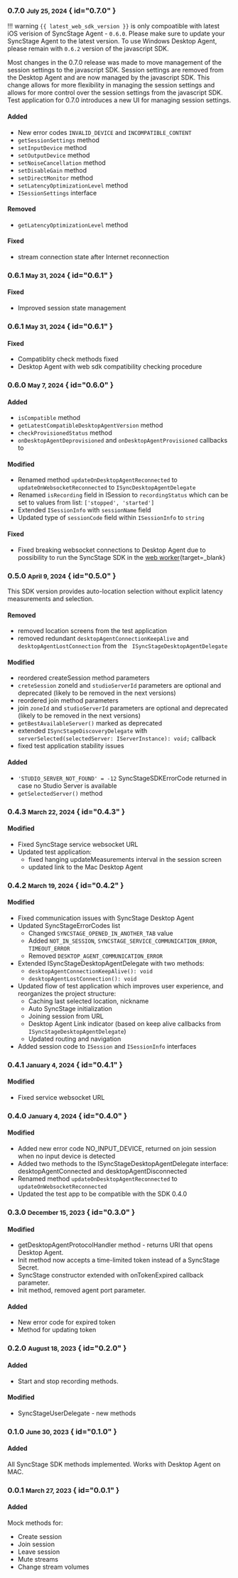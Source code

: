 ### 0.7.0 <small>July 25, 2024</small> { id="0.7.0" }
!!! warning
    `{{ latest_web_sdk_version }}` is only compoatible with latest iOS verision of SyncStage Agent - `0.6.0`. Please make sure to update your SyncStage Agent to the latest version. 
    To use Windows Desktop Agent, please remain with `0.6.2` version of the javascript SDK.

Most changes in the 0.7.0 release was made to move management of the session settings to the javascript SDK. Session settings are removed from the Desktop Agent and are now managed by the javascript SDK. This change allows for more flexibility in managing the session settings and allows for more control over the session settings from the javascript SDK. Test application for 0.7.0 introduces a new UI for managing session settings.

#### Added 
* New error codes `INVALID_DEVICE` and `INCOMPATIBLE_CONTENT`
* `getSessionSettings` method
* `setInputDevice` method
* `setOutputDevice` method
* `setNoiseCancellation` method
* `setDisableGain` method
* `setDirectMonitor` method
* `setLatencyOptimizationLevel` method
* `ISessionSettings` interface

#### Removed
* `getLatencyOptimizationLevel` method


#### Fixed
* stream connection state after Internet reconnection

### 0.6.1 <small>May 31, 2024</small> { id="0.6.1" }
#### Fixed
* Improved session state management


### 0.6.1 <small>May 31, 2024</small> { id="0.6.1" }
#### Fixed
* Compatiblity check methods fixed
* Desktop Agent with web sdk compatibility checking procedure

### 0.6.0 <small>May 7, 2024</small> { id="0.6.0" }
#### Added
* `isCompatible` method
* `getLatestCompatibleDesktopAgentVersion` method
* `checkProvisionedStatus` method
* `onDesktopAgentDeprovisioned` and `onDesktopAgentProvisioned` callbacks to 

#### Modified
* Renamed method `updateOnDesktopAgentReconnected` to `updateOnWebsocketReconnected` to `ISyncDesktopAgentDelegate`
* Renamed `isRecording` field in ISession to `recordingStatus` which can be set to values from list: `['stopped', 'started']`
* Extended `ISessionInfo` with `sessionName` field
* Updated type of `sessionCode` field within `ISessionInfo` to `string`

#### Fixed
* Fixed breaking websocket connections to Desktop Agent due to possibility to run the SyncStage SDK in the [web worker](https://developer.mozilla.org/en-US/docs/Web/API/Web_Worker){target=_blank}

### 0.5.0 <small>April 9, 2024</small> { id="0.5.0" }
This SDK version provides auto-location selection without explicit latency measurements and selection.
#### Removed
* removed location screens from the test application
* removed redundant `desktopAgentConnectionKeepAlive` and `desktopAgentLostConnection` from the ` ISyncStageDesktopAgentDelegate`

#### Modified
* reordered createSession method parameters
* `creteSession` zoneId and `studioServerId` parameters are optional and deprecated (likely to be removed in the next versions)
* reordered join method parameters
* join `zoneId` and `studioServerId` parameters are optional and deprecated (likely to be removed in the next versions)
* `getBestAvailableServer()` marked as deprecated
* extended `ISyncStageDiscoveryDelegate` with `serverSelected(selectedServer: IServerInstance): void;` callback
* fixed test application stability issues

#### Added
* `'STUDIO_SERVER_NOT_FOUND' = -12` SyncStageSDKErrorCode returned in case no Studio Server is available
* `getSelectedServer()` method

### 0.4.3 <small>March 22, 2024</small> { id="0.4.3" }

#### Modified
* Fixed SyncStage service websocket URL
* Updated test application:
    * fixed hanging updateMeasurements interval in the session screen
    * updated link to the Mac Desktop Agent


### 0.4.2 <small>March 19, 2024</small> { id="0.4.2" }
#### Modified
* Fixed communication issues with SyncStage Desktop Agent
* Updated SyncStageErrorCodes list
    * Changed `SYNCSTAGE_OPENED_IN_ANOTHER_TAB` value
    * Added `NOT_IN_SESSION`, `SYNCSTAGE_SERVICE_COMMUNICATION_ERROR`, `TIMEOUT_ERROR`
    * Removed `DESKTOP_AGENT_COMMUNICATION_ERROR`
* Extended ISyncStageDesktopAgentDelegate with two methods:
  * `desktopAgentConnectionKeepAlive(): void`
  *  `desktopAgentLostConnection(): void`
* Updated flow of test application which improves user experience, and reorganizes the project structure:
    * Caching last selected location, nickname
    * Auto SyncStage initialization
    * Joining session from URL
    * Desktop Agent Link indicator (based on keep alive callbacks from `ISyncStageDesktopAgentDelegate`)
    * Updated routing and navigation
* Added session code to `ISession` and `ISessionInfo` interfaces

### 0.4.1 <small>January 4, 2024</small> { id="0.4.1" }
#### Modified
* Fixed service websocket URL

### 0.4.0 <small>January 4, 2024</small> { id="0.4.0" }
#### Modified
* Added new error code NO_INPUT_DEVICE, returned on join session when no input device is detected
* Added two methods to the ISyncStageDesktopAgentDelegate interface: desktopAgentConnected and desktopAgentDisconnected
* Renamed method `updateOnDesktopAgentReconnected` to `updateOnWebsocketReconnected`
* Updated the test app to be compatible with the SDK 0.4.0

### 0.3.0 <small>December 15, 2023</small> { id="0.3.0" }
#### Modified
* getDesktopAgentProtocolHandler method - returns URI that opens Desktop Agent.
* Init method now accepts a time-limited token instead of a SyncStage Secret.
* SyncStage constructor extended with onTokenExpired callback parameter.
* Init method, removed agent port parameter.

#### Added
* New error code for expired token
* Method for updating token

### 0.2.0 <small>August 18, 2023</small> { id="0.2.0" }
#### Added

* Start and stop recording methods.

#### Modified

* SyncStageUserDelegate - new methods
### 0.1.0 <small>June 30, 2023</small> { id="0.1.0" }
#### Added

All SyncStage SDK methods implemented. Works with Desktop Agent on MAC.

### 0.0.1 <small>March 27, 2023</small> { id="0.0.1" }
#### Added

Mock methods for:

* Create session
* Join session
* Leave session
* Mute streams
* Change stream volumes
